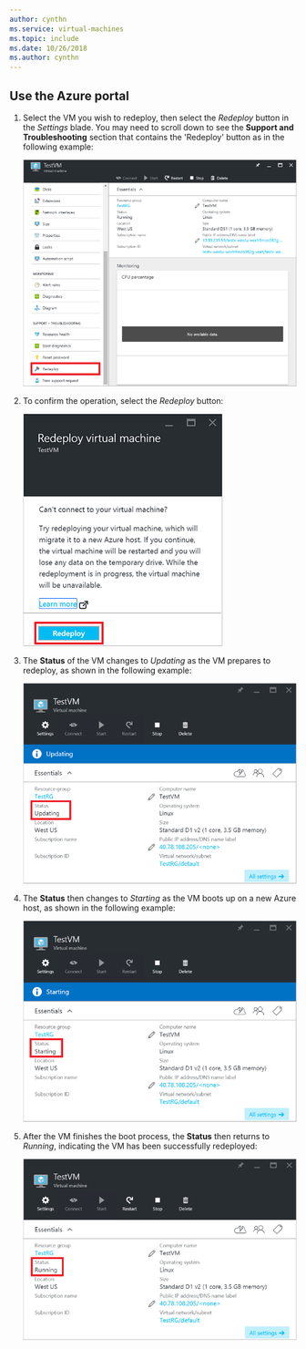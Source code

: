 ```yaml
---
author: cynthn
ms.service: virtual-machines
ms.topic: include
ms.date: 10/26/2018
ms.author: cynthn
---
```

## Use the Azure portal
1. Select the VM you wish to redeploy, then select the *Redeploy* button in the *Settings* blade. You may need to scroll down to see the **Support and Troubleshooting** section that contains the 'Redeploy' button as in the following example:
   
    ![Azure VM blade](../media/virtual-machines-common-redeploy-to-new-node/vmoverview.png)
2. To confirm the operation, select the *Redeploy* button:
   
    ![Redeploy a VM blade](../media/virtual-machines-common-redeploy-to-new-node/redeployvm.png)
3. The **Status** of the VM changes to *Updating* as the VM prepares to redeploy, as shown in the following example:
   
    ![VM updating](../media/virtual-machines-common-redeploy-to-new-node/vmupdating.png)
4. The **Status** then changes to *Starting* as the VM boots up on a new Azure host, as shown in the following example:
   
    ![VM starting](../media/virtual-machines-common-redeploy-to-new-node/vmstarting.png)
5. After the VM finishes the boot process, the **Status** then returns to *Running*, indicating the VM has been successfully redeployed:
   
    ![VM running](../media/virtual-machines-common-redeploy-to-new-node/vmrunning.png)

